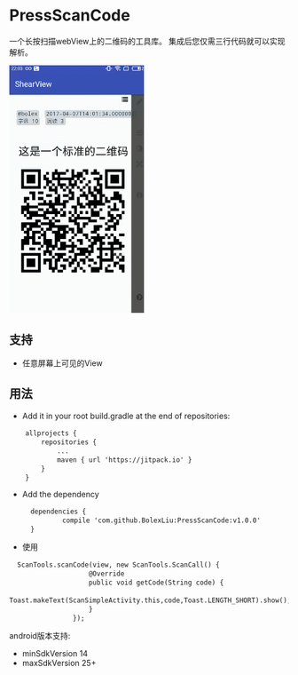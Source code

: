 # PressScanCode
一个长按扫描webView上的二维码的工具库。
集成后您仅需三行代码就可以实现解析。


![](./tips.gif)

## 支持
- 任意屏幕上可见的View

## 用法

- Add it in your root build.gradle at the end of repositories:
```
	allprojects {
		repositories {
			...
			maven { url 'https://jitpack.io' }
		}
	}
  ```
  
- Add the dependency
  
  ```
  	dependencies {
	        compile 'com.github.BolexLiu:PressScanCode:v1.0.0'
	}
  ```
 - 使用
 ```
   ScanTools.scanCode(view, new ScanTools.ScanCall() {
                     @Override
                     public void getCode(String code) {
                         Toast.makeText(ScanSimpleActivity.this,code,Toast.LENGTH_SHORT).show();
                     }
                 });
 ```

 android版本支持:
 - minSdkVersion 14
 - maxSdkVersion 25+
